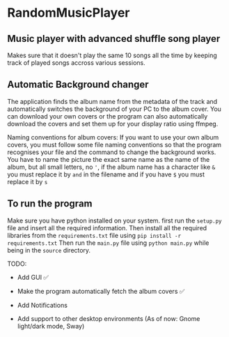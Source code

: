 # RandomMusicPlayer

## Music player with advanced shuffle song player

Makes sure that it doesn't play the same 10 songs all the time
by keeping track of played songs accross various sessions.

## Automatic Background changer

The application finds the album name from the metadata of the track and automatically
switches the background of your PC to the album cover. You can download your
own covers or the program can also automatically download the covers and set
them up for your display ratio using ffmpeg.

Naming conventions for album covers:
If you want to use your own album covers, you must follow some file naming
conventions so that the program recognises your file and the command to change
the background works. You have to name the picture the exact same name as the
name of the album, but all small letters, no `'`, if the album name has a character
like `&` you must replace it by `and` in the filename and if you have `$` you
must replace it by `s`

## To run the program

Make sure you have python installed on your system.
first run the `setup.py` file and insert all the required information.
Then install all the required libraries from the `requirements.txt` file
using `pip install -r requirements.txt`
Then run the `main.py` file using `python main.py` while being in the `source`
directory.

TODO:

- Add GUI ✅

- Make the program automatically fetch the album covers ✅

- Add Notifications

- Add support to other desktop environments
  (As of now: Gnome light/dark mode, Sway)
